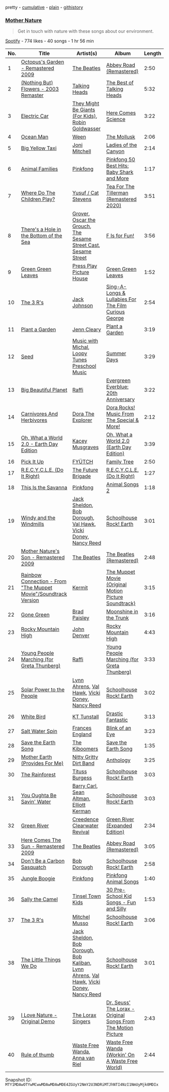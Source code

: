 pretty - [cumulative](/playlists/cumulative/37i9dQZF1DX4If4OqUyC8k.md) - [plain](/playlists/plain/37i9dQZF1DX4If4OqUyC8k) - [githistory](https://github.githistory.xyz/mackorone/spotify-playlist-archive/blob/main/playlists/plain/37i9dQZF1DX4If4OqUyC8k)

### [Mother Nature](https://open.spotify.com/playlist/37i9dQZF1DX4If4OqUyC8k)

> Get in touch with nature with these songs about our environment.

[Spotify](https://open.spotify.com/user/spotify) - 774 likes - 40 songs - 1 hr 56 min

| No. | Title | Artist(s) | Album | Length |
|---|---|---|---|---|
| 1 | [Octopus's Garden \- Remastered 2009](https://open.spotify.com/track/0suLngfo7rJoetk7Ub6N8l) | [The Beatles](https://open.spotify.com/artist/3WrFJ7ztbogyGnTHbHJFl2) | [Abbey Road \(Remastered\)](https://open.spotify.com/album/0ETFjACtuP2ADo6LFhL6HN) | 2:50 |
| 2 | [\(Nothing But\) Flowers \- 2003 Remaster](https://open.spotify.com/track/3NNatBZ65onPjc4eeWhwNm) | [Talking Heads](https://open.spotify.com/artist/2x9SpqnPi8rlE9pjHBwmSC) | [The Best of Talking Heads](https://open.spotify.com/album/1UIoS9WbxcNNmvUGkWlfzU) | 5:32 |
| 3 | [Electric Car](https://open.spotify.com/track/0wGtYIrTodIcfv9P9ALsx3) | [They Might Be Giants \(For Kids\)](https://open.spotify.com/artist/18ZrIxk5cW5C0MEeTeQx7O), [Robin Goldwasser](https://open.spotify.com/artist/3hMMtIOxxEPNUUWVRbGEGG) | [Here Comes Science](https://open.spotify.com/album/0DiKDeuH9pBNY9mfiNSpAd) | 3:22 |
| 4 | [Ocean Man](https://open.spotify.com/track/6M14BiCN00nOsba4JaYsHW) | [Ween](https://open.spotify.com/artist/3u1ulLq00Y3bfmq9FfjsPu) | [The Mollusk](https://open.spotify.com/album/1yfJqxKKXG320vhqLfUEeC) | 2:06 |
| 5 | [Big Yellow Taxi](https://open.spotify.com/track/6UkMcAA19lTdjs22jtB7o2) | [Joni Mitchell](https://open.spotify.com/artist/5hW4L92KnC6dX9t7tYM4Ve) | [Ladies of the Canyon](https://open.spotify.com/album/7JOdtLDLyXJIppDRB7kxr9) | 2:14 |
| 6 | [Animal Families](https://open.spotify.com/track/5JLOoJsu28Z9HT3vh2u4ec) | [Pinkfong](https://open.spotify.com/artist/7cTXfwpe9peK0UE1bZyIWZ) | [Pinkfong 50 Best Hits: Baby Shark and More](https://open.spotify.com/album/2GkjtrCWy2aAY9R0XG7Haq) | 1:17 |
| 7 | [Where Do The Children Play?](https://open.spotify.com/track/7kTmndsuOxGut8Oy85Mn62) | [Yusuf / Cat Stevens](https://open.spotify.com/artist/08F3Y3SctIlsOEmKd6dnH8) | [Tea For The Tillerman \(Remastered 2020\)](https://open.spotify.com/album/44VxbAytHpVi3Rq8hRhild) | 3:51 |
| 8 | [There's a Hole in the Bottom of the Sea](https://open.spotify.com/track/3o0pKNC0dg21BYcPHUUFgb) | [Grover](https://open.spotify.com/artist/0BQ8l7C4ooQ9YqqnXsi4Vn), [Oscar the Grouch](https://open.spotify.com/artist/2dX0vdWogRhm7Jz8DuB9t9), [The Sesame Street Cast](https://open.spotify.com/artist/5x7XfWbvbfarIFWWzMa4rM), [Sesame Street](https://open.spotify.com/artist/50bY8HGxT0SuDgJX3AilTT) | [F Is for Fun!](https://open.spotify.com/album/4eidzkVj7dlmhgam1t6Nq3) | 3:56 |
| 9 | [Green Green Leaves](https://open.spotify.com/track/2WeO5sKxyDtjkLIZzp2Mjy) | [Press Play Picture House](https://open.spotify.com/artist/3kkuBZw9vZG5rsZkEvyGhS) | [Green Green Leaves](https://open.spotify.com/album/65sdwlaWZwkl5t5N2Af8QQ) | 1:52 |
| 10 | [The 3 R's](https://open.spotify.com/track/6MvbWjCoGy0IBHi5xqWPJB) | [Jack Johnson](https://open.spotify.com/artist/3GBPw9NK25X1Wt2OUvOwY3) | [Sing\-A\-Longs & Lullabies For The Film Curious George](https://open.spotify.com/album/0kYv61g7n6ZPe2TVaIBeeJ) | 2:54 |
| 11 | [Plant a Garden](https://open.spotify.com/track/6HfXSByXlK7TGTwOOi4b2l) | [Jenn Cleary](https://open.spotify.com/artist/3Q3maBFeVNeYstxZOjHptS) | [Plant a Garden](https://open.spotify.com/album/44A7cNMZjaX5kPJ27xtM1y) | 3:19 |
| 12 | [Seed](https://open.spotify.com/track/2Zj78rZBB3AiGP3bSQx0ks) | [Music with Michal](https://open.spotify.com/artist/0yWkbyIrjncjW6FdtfgRSc), [Loopy Tunes Preschool Music](https://open.spotify.com/artist/0nyv9lZZ2dBi8WzcRfyH6y) | [Summer Days](https://open.spotify.com/album/5pVy5wPtKm0ZrRNEvLbn4u) | 3:29 |
| 13 | [Big Beautiful Planet](https://open.spotify.com/track/6a1yed5oiA1bsQ2HHT79pB) | [Raffi](https://open.spotify.com/artist/7oWSqrgMuIEyH9qp5nu2e5) | [Evergreen Everblue: 20th Anniversary](https://open.spotify.com/album/2317AwaLLcYHPB2Cd69okk) | 3:22 |
| 14 | [Carnivores And Herbivores](https://open.spotify.com/track/5vQc0vGyK5Yr5OA5fksxD8) | [Dora The Explorer](https://open.spotify.com/artist/4zMssRZ6iG7sJm54RwFozt) | [Dora Rocks! Music From The Special & More!](https://open.spotify.com/album/5LQ9gKK7KfAZlvTZN5eFYE) | 2:12 |
| 15 | [Oh, What a World 2.0 \- Earth Day Edition](https://open.spotify.com/track/2vTnFQO21943vBiaLhv4X5) | [Kacey Musgraves](https://open.spotify.com/artist/70kkdajctXSbqSMJbQO424) | [Oh, What a World 2.0 \(Earth Day Edition\)](https://open.spotify.com/album/7HH4W9FudfYQlGllznVsdq) | 3:39 |
| 16 | [Pick It Up](https://open.spotify.com/track/6lY2AdInMhdWlio2rS8yph) | [FYÜTCH](https://open.spotify.com/artist/27qtcEfJBoUq7N2qdHPfvw) | [Family Tree](https://open.spotify.com/album/2ipWREGW50eHJTjXVVWiCj) | 2:50 |
| 17 | [R.E.C.Y.C.L.E\. \(Do It Right\)](https://open.spotify.com/track/0O3qbIK90CIBAV3Vsme58y) | [The Future Brigade](https://open.spotify.com/artist/49iKOaoc47iFNhWp6i5l4A) | [R.E.C.Y.C.L.E\. \(Do It Right\)](https://open.spotify.com/album/6GUN6oAsdU3dDZnCEKziK4) | 1:27 |
| 18 | [This Is the Savanna](https://open.spotify.com/track/6N1sYOiZBbRVpSWOd3bbLp) | [Pinkfong](https://open.spotify.com/artist/7cTXfwpe9peK0UE1bZyIWZ) | [Animal Songs 2](https://open.spotify.com/album/5L9VHpr6V2kXzN3mI4eqZe) | 1:18 |
| 19 | [Windy and the Windmills](https://open.spotify.com/track/0n4FBCGuWBliyR6qetZmRn) | [Jack Sheldon](https://open.spotify.com/artist/0AP9ck0QA9iqnCWJ16G7qj), [Bob Dorough](https://open.spotify.com/artist/5vg8Gj3XHSpj4ELEh7nZAH), [Val Hawk](https://open.spotify.com/artist/28N6wTL1paVOULEStVkJUN), [Vicki Doney](https://open.spotify.com/artist/6WkAXr7Cg3BRK9X8c2fjWd), [Nancy Reed](https://open.spotify.com/artist/1N20S4FfWNJFEIhueWeAAs) | [Schoolhouse Rock! Earth](https://open.spotify.com/album/6uiUMyYLl2w5RUQJEHlPno) | 3:01 |
| 20 | [Mother Nature's Son \- Remastered 2009](https://open.spotify.com/track/6TjUg1cTUzWHbal6yQAi7c) | [The Beatles](https://open.spotify.com/artist/3WrFJ7ztbogyGnTHbHJFl2) | [The Beatles \(Remastered\)](https://open.spotify.com/album/1klALx0u4AavZNEvC4LrTL) | 2:48 |
| 21 | [Rainbow Connection \- From "The Muppet Movie"/Soundtrack Version](https://open.spotify.com/track/4Fx3LVYQXplhz70cfoqbgq) | [Kermit](https://open.spotify.com/artist/2lKVLoBlDFcONGT1XhQsIw) | [The Muppet Movie \(Original Motion Picture Soundtrack\)](https://open.spotify.com/album/0oDldtN1DXlRFL0zNfc1ux) | 3:15 |
| 22 | [Gone Green](https://open.spotify.com/track/5aEmRympagn12cBjq2PHhm) | [Brad Paisley](https://open.spotify.com/artist/13YmWQJFwgZrd4bf5IjMY4) | [Moonshine in the Trunk](https://open.spotify.com/album/5jz1XHH4z5CegCDlAe9ujP) | 3:16 |
| 23 | [Rocky Mountain High](https://open.spotify.com/track/1ne9wOtDF2jM6Cm8WBkaER) | [John Denver](https://open.spotify.com/artist/7EK1bQADBoqbYXnT4Cqv9w) | [Rocky Mountain High](https://open.spotify.com/album/2gEurk31djZjI3P3SY8ZcC) | 4:43 |
| 24 | [Young People Marching \(for Greta Thunberg\)](https://open.spotify.com/track/0HE90iT148w68tOxtY34Tf) | [Raffi](https://open.spotify.com/artist/7oWSqrgMuIEyH9qp5nu2e5) | [Young People Marching \(for Greta Thunberg\)](https://open.spotify.com/album/09yZsFS90mCk0YFGIoRpbu) | 3:33 |
| 25 | [Solar Power to the People](https://open.spotify.com/track/2HL7G4IgB6gK8tTTfnalvX) | [Lynn Ahrens](https://open.spotify.com/artist/7vd6sS3NY5iwoMuyOK4LPK), [Val Hawk](https://open.spotify.com/artist/28N6wTL1paVOULEStVkJUN), [Vicki Doney](https://open.spotify.com/artist/6WkAXr7Cg3BRK9X8c2fjWd), [Nancy Reed](https://open.spotify.com/artist/1N20S4FfWNJFEIhueWeAAs) | [Schoolhouse Rock! Earth](https://open.spotify.com/album/6uiUMyYLl2w5RUQJEHlPno) | 3:02 |
| 26 | [White Bird](https://open.spotify.com/track/61qnl6ZTZDFKu2bNQ7Evla) | [KT Tunstall](https://open.spotify.com/artist/5zzrJD2jXrE9dZ1AklRFcL) | [Drastic Fantastic](https://open.spotify.com/album/4XpXkww6Q6KLFOaFmZ6IxX) | 3:13 |
| 27 | [Salt Water Spin](https://open.spotify.com/track/1hIbTLOhycYxqwfKfWGImp) | [Frances England](https://open.spotify.com/artist/4JSWvkbDnumAidofuVTCrD) | [Blink of an Eye](https://open.spotify.com/album/6nbSPIkCiKpbIdirJF1Ry9) | 3:23 |
| 28 | [Save the Earth Song](https://open.spotify.com/track/4Ny59bRByRrLNLs4Xn3xzb) | [The Kiboomers](https://open.spotify.com/artist/1qKLikeNYpQFSsDAjg7HpI) | [Save the Earth Song](https://open.spotify.com/album/2FukeFqL73bZyR82uOTCSN) | 1:35 |
| 29 | [Mother Earth \(Provides For Me\)](https://open.spotify.com/track/667PlSHuLhVyQ9mmWd8KGm) | [Nitty Gritty Dirt Band](https://open.spotify.com/artist/7y70dch6JuuuNnwlsOQvwW) | [Anthology](https://open.spotify.com/album/3eI6PUZit1cF2ty6l7sXjI) | 3:25 |
| 30 | [The Rainforest](https://open.spotify.com/track/7mBERVrtotBdXmUrdDTiim) | [Tituss Burgess](https://open.spotify.com/artist/278a67UsMrPtjVfhFDNcwq) | [Schoolhouse Rock! Earth](https://open.spotify.com/album/6uiUMyYLl2w5RUQJEHlPno) | 3:03 |
| 31 | [You Oughta Be Savin' Water](https://open.spotify.com/track/1LvVTROucKghpT9PPVAr8x) | [Barry Carl](https://open.spotify.com/artist/5PHvmnOw3ONQYISKRUqgqZ), [Sean Altman](https://open.spotify.com/artist/09bSPvjJiuPaVf4RMynNSD), [Elliott Kerman](https://open.spotify.com/artist/3kVZF1cWEpN9Cyp8im4Hnc) | [Schoolhouse Rock! Earth](https://open.spotify.com/album/6uiUMyYLl2w5RUQJEHlPno) | 3:03 |
| 32 | [Green River](https://open.spotify.com/track/11DjZQEZ69EXLo77HVj6yW) | [Creedence Clearwater Revival](https://open.spotify.com/artist/3IYUhFvPQItj6xySrBmZkd) | [Green River \(Expanded Edition\)](https://open.spotify.com/album/0i9mOB6mPGqwVvtJEXiwPG) | 2:34 |
| 33 | [Here Comes The Sun \- Remastered 2009](https://open.spotify.com/track/6dGnYIeXmHdcikdzNNDMm2) | [The Beatles](https://open.spotify.com/artist/3WrFJ7ztbogyGnTHbHJFl2) | [Abbey Road \(Remastered\)](https://open.spotify.com/album/0ETFjACtuP2ADo6LFhL6HN) | 3:05 |
| 34 | [Don't Be a Carbon Sasquatch](https://open.spotify.com/track/5YB8i1a3o6pkO3TBdNjM1D) | [Bob Dorough](https://open.spotify.com/artist/5vg8Gj3XHSpj4ELEh7nZAH) | [Schoolhouse Rock! Earth](https://open.spotify.com/album/6uiUMyYLl2w5RUQJEHlPno) | 2:58 |
| 35 | [Jungle Boogie](https://open.spotify.com/track/1pwkwI43EaA79HlDWNSEok) | [Pinkfong](https://open.spotify.com/artist/7cTXfwpe9peK0UE1bZyIWZ) | [Pinkfong Animal Songs](https://open.spotify.com/album/1S7mumn7D4riEX2gVWYgPO) | 1:40 |
| 36 | [Sally the Camel](https://open.spotify.com/track/4PKJ1ZfkvYGQ6zbsEFktRI) | [Tinsel Town Kids](https://open.spotify.com/artist/7ofMbMyqQ9qMUVoFjY7mYi) | [30 Pre\-School Kid Songs \- Fun and Silly](https://open.spotify.com/album/4w9fHZXXLJKoBO55vhTLg8) | 1:53 |
| 37 | [The 3 R's](https://open.spotify.com/track/3AzDXZlYrmFzhurP1I5Xfm) | [Mitchel Musso](https://open.spotify.com/artist/3IcF2f5vEkY6HPQfLlQDlw) | [Schoolhouse Rock! Earth](https://open.spotify.com/album/6uiUMyYLl2w5RUQJEHlPno) | 3:06 |
| 38 | [The Little Things We Do](https://open.spotify.com/track/0yUopclRSSHGbfvA3G57vJ) | [Jack Sheldon](https://open.spotify.com/artist/0AP9ck0QA9iqnCWJ16G7qj), [Bob Dorough](https://open.spotify.com/artist/5vg8Gj3XHSpj4ELEh7nZAH), [Bob Kaliban](https://open.spotify.com/artist/1ExU2bSUg1xijuoiQHdKw9), [Lynn Ahrens](https://open.spotify.com/artist/7vd6sS3NY5iwoMuyOK4LPK), [Val Hawk](https://open.spotify.com/artist/28N6wTL1paVOULEStVkJUN), [Vicki Doney](https://open.spotify.com/artist/6WkAXr7Cg3BRK9X8c2fjWd), [Nancy Reed](https://open.spotify.com/artist/1N20S4FfWNJFEIhueWeAAs) | [Schoolhouse Rock! Earth](https://open.spotify.com/album/6uiUMyYLl2w5RUQJEHlPno) | 3:01 |
| 39 | [I Love Nature \- Original Demo](https://open.spotify.com/track/7BVmOq6ejw9IH0PSYtVGAl) | [The Lorax Singers](https://open.spotify.com/artist/7cxXeGqb1uIhoiSXQ6kejX) | [Dr\. Seuss' The Lorax \- Original Songs From The Motion Picture](https://open.spotify.com/album/598g2DLLnd5tIJyVeizTx5) | 2:43 |
| 40 | [Rule of thumb](https://open.spotify.com/track/2J9DJJB8zL9MCHXaXHHuIB) | [Waste Free Wanda](https://open.spotify.com/artist/5O1m5LMiBDa7xvPLkzeO2o), [Anna van Riel](https://open.spotify.com/artist/4V7CkMSBBEDqjVnuLvSHQt) | [Waste Free Wanda \(Workin' On A Waste Free World\)](https://open.spotify.com/album/5D54cZoik8QKB2G8ZrYzmd) | 2:44 |

Snapshot ID: `MTY1MDAwOTYwMCwwMDAwMDAwMDE4ZGUyY2NmY2U3NDRiMTJhNTI4NzI1NmUyMjk0MDIx`
